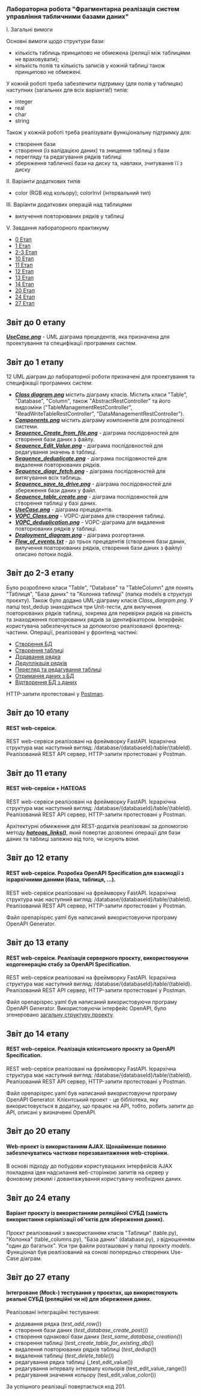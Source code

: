 ### Лабораторна робота "Фрагментарна реалізація систем управління табличними базами даних"

І. Загальні вимоги

Основні вимоги щодо структури бази:

- кількість таблиць принципово не обмежена (реляції між таблицями не враховувати);
- кількість полів та кількість записів у кожній таблиці також принципово не обмежені.

У кожній роботі треба забезпечити підтримку (для полів у таблицях) наступних (загальних для всіх варіантів!) типів:

- integer
- real
- char
- string

Також у кожній роботі треба реалізувати функціональну підтримку для:

- створення бази
- створення (із валідацією даних) та знищення таблиці з бази
- перегляду та редагування рядків таблиці
- збереження табличної бази на диску та, навпаки, зчитування її з диску

ІІ. Варіанти додаткових типів

- color (RGB код кольору); colorInvl (інтервальний тип)

ІІІ. Варіанти додаткових операцiй над таблицями

- вилучення повторюваних рядкiв у таблиці

V. Завдання лабораторного практикуму

- [0 Етап](https://github.com/krispycrem/IT/blob/main/docs/Stage%200/report_stage_0.md)
- [1 Етап](https://github.com/krispycrem/IT/blob/main/docs/Stage%201/report_stage_1.md)
- [2-3 Етап](https://github.com/krispycrem/IT/tree/main/docs/Stage%202-3)
- [10 Етап](https://github.com/krispycrem/IT/tree/main/docs/Stage%2010)
- [11 Етап](https://github.com/krispycrem/IT/tree/main/docs/Stage%2011)
- [12 Етап](https://github.com/krispycrem/IT/tree/main/docs/Stage%2012)
- [13 Етап](https://github.com/krispycrem/IT/tree/main/docs/Stage%2013)
- [14 Етап](https://github.com/krispycrem/IT/tree/main/docs/Stage%2014)
- [20 Етап](https://github.com/krispycrem/IT/tree/main/docs/Stage%2020)
- [24 Етап](https://github.com/krispycrem/IT/tree/main/docs/Stage%2024)
- [27 Етап](https://github.com/krispycrem/IT/tree/main/docs/Stage%2027)

## Звіт до 0 етапу 

[**_UseCase.png_**](https://github.com/krispycrem/IT/blob/main/img/Stage%200/UseCase.png)  - UML діаграма прецедентів, яка призначена для проектування та специфікації програмних систем.

## Звіт до 1 етапу 

12 UML діаграм до лабораторної роботи призначені для проектування та специфікації програмних систем:

- [**_Class diagram.png_**](https://github.com/krispycrem/IT/blob/main/img/Stage%201/Class%20diagram.png) містить діаграму класів. Містить класи "Table", "Database", "Column",  також "AbstractRestController" та його видозміни ("TableManagementRestController", "ReadWriteTableRestController", "DataManagementRestController").
- [**_Components.png_**](https://github.com/krispycrem/IT/blob/main/img/Stage%201/Components.png) містить діаграму компонентів для розподіленої системи.
- [**_Sequence_Сreate_from_file.png_**](https://github.com/krispycrem/IT/blob/main/img/Stage%201/Sequence_Create_from_file.png) - діаграма послідовностей для створення бази даних з файлу.
- [**_Sequence_Edit_Value.png_**](https://github.com/krispycrem/IT/blob/main/img/Stage%201/Sequence_Edit_Value.png) - діаграма послідовностей для редагування значень в таблиці.
- [**_Sequence_deduplicate.png_**](https://github.com/krispycrem/IT/blob/main/img/Stage%201/Sequence_deduplicate.png) - діаграма послідовностей для видалення повторюваних рядків.
- [**_Sequence_diagr_fetch.png_**](https://github.com/krispycrem/IT/blob/main/img/Stage%201/Sequence_diagr_fetch.png) - діаграма послідовностей для витягування всіх таблиць.
- [**_Sequence_save_to_drive.png_**](https://github.com/krispycrem/IT/blob/main/img/Stage%201/Sequence_save_to_drive.png) - діаграма послідовностей для збереження бази даних у файл.
- [**_Sequence_table_create.png_**](https://github.com/krispycrem/IT/blob/main/img/Stage%201/Sequence_table_create.png) - діаграма послідовностей для створення таблиці у базі даних. 
- [**_UseCase.png_**](https://github.com/krispycrem/IT/blob/main/img/Stage%201/UseCase.png) - діаграма прецедентів. 
- [**_VOPC_Class.png_**](https://github.com/krispycrem/IT/blob/main/img/Stage%201/VOPC_Class.png) - VOPC-діаграма для створення таблиці. 
- [**_VOPC_deduplication.png_**](https://github.com/krispycrem/IT/blob/main/img/Stage%201/%20VOPC_dediplication.png) - VOPC-діаграма для видалення повторюваних рядків у таблиці.
- [**_Deployment_diagram.png_**](https://github.com/krispycrem/IT/blob/main/img/Stage%201/Deployment_diagram.png) - діаграма розгортання. 
- [**_Flow_of_events.txt_**](https://github.com/krispycrem/IT/blob/main/img/Stage%201/Flow_of_events.txt) - до трьох прецедентів (створення бази даних, вилучення повторюваних рядків, створення бази даних з файлу) описано потоки подій.

## Звіт до 2-3 етапу 

Було розроблено класи "Table", "Database" та "TableColumn" для понять "Таблиця", "База даних" та "Колонка таблиці" (папка models в структурі проєкту).
Також було додано UML-діаграму класів _Class_diagram.png_. У папці test_dedup знаходяться три Unit-тести, для вилучення повторюваних рядків таблиці, 
зокрема для перевірки рядків на рівність та знаходження повторюваних рядків за ідентифікатором. 
Інтерфейс користувача забезпечується за допомогою реалізованої фронтенд-частини. 
Операції, реалізовані у фронтенд частині:
- [Створення БД](https://github.com/krispycrem/IT/blob/main/img/Stage%202-3/createdb.png)
- [Створення таблиці](https://github.com/krispycrem/IT/blob/main/img/Stage%202-3/createtable.png)
- [Додавання рядка](https://github.com/krispycrem/IT/blob/main/img/Stage%202-3/addrow.png)
- [Дедуплікація рядків](https://github.com/krispycrem/IT/blob/main/img/Stage%202-3/deduptable.png)
- [Перегляд та редагування таблиці](https://github.com/krispycrem/IT/blob/main/img/Stage%202-3/view_and_edit_table.png)
- [Отримання даних з БД](https://github.com/krispycrem/IT/blob/main/img/Stage%202-3/getdump.png)
- [Відтворення БД з даних](https://github.com/krispycrem/IT/blob/main/img/Stage%202-3/create_from_dump.png)

HTTP-запити протестовані у [Postman](https://github.com/krispycrem/IT/blob/main/img/Stage%202-3/Postman.png). 

## Звіт до 10 етапу 

#### REST web-сервіси. 

REST web-сервіси реалізовані на фреймворку FastAPI. Ієрархічна структура має наступний вигляд: /database/{databaseId}/table/{tableId}. Реалізований REST API сервер, HTTP-запити протестовані у Postman.

## Звіт до 11 етапу

#### REST web-сервіси + HATEOAS

REST web-сервіси реалізовані на фреймворку FastAPI. Ієрархічна структура має наступний вигляд: /database/{databaseId}/table/{tableId}. Реалізований REST API сервер, HTTP-запити протестовані у Postman.

Архітектурні обмеження для REST-додатків реалізовані за допомогою методу [**_hateoas_links()_**](https://github.com/krispycrem/IT/blob/main/img/Stage%2011/hateoas.png), який повертає дозволені операції для бази даних та таблиці залежно від того, чи існують вони. 

## Звіт до 12 етапу

#### REST web-сервіси. Розробка OpenAPI Specification для взаємодії з ієрархічними даними (база, таблиця, ...).

REST web-сервіси реалізовані на фреймворку FastAPI. Ієрархічна структура має наступний вигляд: /database/{databaseId}/table/{tableId}. Реалізований REST API сервер, HTTP-запити протестовані у Postman.

Файл openapispec.yaml був написаний використовуючи програму OpenAPI Generator.

## Звіт до 13 етапу

#### REST web-сервіси. Реалізація серверного проєкту, використовуючи кодогенерацію стабу за OpenAPI Specification.

REST web-сервіси реалізовані на фреймворку FastAPI. Ієрархічна структура має наступний вигляд: /database/{databaseId}/table/{tableId}. Реалізований REST API сервер, HTTP-запити протестовані у Postman. 

Файл openapispec.yaml був написаний використовуючи програму OpenAPI Generator. Використовуючи інтерфейс OpenAPI, було згенеровано [загальну структуру проекту](https://github.com/krispycrem/IT/blob/main/img/Stage%2013/openapi_spec.png). 

## Звіт до 14 етапу 

#### REST web-сервіси. Реалізація клієнтського проєкту за OpenAPI Specification.

REST web-сервіси реалізовані на фреймворку FastAPI. Ієрархічна структура має наступний вигляд: /database/{databaseId}/table/{tableId}. Реалізований REST API сервер, HTTP-запити протестовані у Postman.

Файл openapispec.yaml був написаний використовуючи програму OpenAPI Generator. Клієнтський проект - це бібліотека, яку використовується в додатку, що працює на API, тобто, робить запити до API, описані у визначенні OpenAPI.

## Звіт до 20 етапу 

#### Web-проект із використанням AJAX. Щонайменше повинно забезпечуватись часткове перезавантаження web-сторінки.

В основі підходу до побудови користувацьких інтерфейсів AJAX покладена ідея надсилання веб-сторінкою запитів на сервер у фоновому режимі і довантажування користувачу необхідних даних. 

## Звіт до 24 етапу 

#### Варіант проєкту із використанням реляційної СУБД (замість використання серіалізації об'єктів для збереження даних).

Проєкт реалізований з використанням класів "Таблиця" (table.py), "Колонка" (table_columns.py), "База даних" (database.py), з відношенням "один до багатьох". Уси три файли розташовані у папці проєкту *models*. Функціонал був реалізований на сонові попередньо створених Use-Case діаграм.

## Звіт до 27 етапу 

#### Інтегроване (Mock-) тестування у проєктах, що використовують реальні СУБД (реляційні чи ні) для збереження даних.

Реалізовані інтеграційні тестування:
- додавання рядка (_test_add_row()_)
- створення бази даних (_test_database_create_post()_)
- створення однакової бази даних (_test_same_database_creation()_)
- створення таблиці (_test_create_table_for_existing_db()_)
- видалення повторюваних рядків таблиці (_test_dedup()_)
- видалення таблиці (_test_delete_table()_)
- редагування рядка таблиці (_test_edit_value())
- редагування інтервалу інтервалу кольорів (test_edit_value_range())
- редагування значення кольору (test_edit_value_color())

За успішного реалізації повертається код 201.




